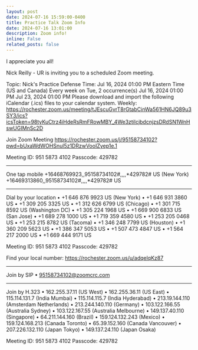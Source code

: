 ```yaml
---
layout: post
date: 2024-07-16 15:59:00-0400
title: Practice Talk Zoom Info
date: 2024-07-16 13:01:00
description: Zoom info!
inline: False
related_posts: false
---
```


I appreciate you all!

Nick Reilly - UR is inviting you to a scheduled Zoom meeting.

Topic: Nick's Practice Defense
Time: Jul 16, 2024 01:00 PM Eastern Time (US and Canada)
Every week on Tue, 2 occurrence(s)
Jul 16, 2024 01:00 PM
Jul 23, 2024 01:00 PM
Please download and import the following iCalendar (.ics) files to your calendar system.
Weekly: https://rochester.zoom.us/meeting/tJEscuGvrT8rGtabCinWa561HN6JQ89u3SY3/ics?icsToken=98tyKuCtrz4iHdeRsRmFRowMBY_4We3ztilcjbdcnjzsDRdSN1WnHswUGIMnSc2D

Join Zoom Meeting
https://rochester.zoom.us/j/95158734102?pwd=bUxaWdWOHSnul5z1DRzwVooIZyep1e.1

Meeting ID: 951 5873 4102
Passcode: 429782

---

One tap mobile
+16468769923,,95158734102#,,,,*429782# US (New York)
+16469313860,,95158734102#,,,,*429782# US

---

Dial by your location
• +1 646 876 9923 US (New York)
• +1 646 931 3860 US
• +1 309 205 3325 US
• +1 312 626 6799 US (Chicago)
• +1 301 715 8592 US (Washington DC)
• +1 305 224 1968 US
• +1 669 900 6833 US (San Jose)
• +1 689 278 1000 US
• +1 719 359 4580 US
• +1 253 205 0468 US
• +1 253 215 8782 US (Tacoma)
• +1 346 248 7799 US (Houston)
• +1 360 209 5623 US
• +1 386 347 5053 US
• +1 507 473 4847 US
• +1 564 217 2000 US
• +1 669 444 9171 US

Meeting ID: 951 5873 4102
Passcode: 429782

Find your local number: https://rochester.zoom.us/u/adqelqKz87

---

Join by SIP
• 95158734102@zoomcrc.com

---

Join by H.323
• 162.255.37.11 (US West)
• 162.255.36.11 (US East)
• 115.114.131.7 (India Mumbai)
• 115.114.115.7 (India Hyderabad)
• 213.19.144.110 (Amsterdam Netherlands)
• 213.244.140.110 (Germany)
• 103.122.166.55 (Australia Sydney)
• 103.122.167.55 (Australia Melbourne)
• 149.137.40.110 (Singapore)
• 64.211.144.160 (Brazil)
• 159.124.132.243 (Mexico)
• 159.124.168.213 (Canada Toronto)
• 65.39.152.160 (Canada Vancouver)
• 207.226.132.110 (Japan Tokyo)
• 149.137.24.110 (Japan Osaka)

Meeting ID: 951 5873 4102
Passcode: 429782

<!--

Personal Room::


<li class="masthead__menu-item">
    <a href="https://rochester.zoom.us/my/nicksroom.ur">Nick's Personal Room</a>
</li>

and if you have trouble, let me know!


Defense Specific Room?


Nick Reilly - UR is inviting you to a scheduled Zoom meeting.

Topic: Nick's Defense
Time: Jul 19, 2024 02:00 PM Eastern Time (US and Canada)

Join Zoom Meeting
https://rochester.zoom.us/j/99469179587?pwd=MzZkUHFlNEdMOVQzcWFqRzFPYjJHZz09

Meeting ID: 994 6917 9587
Passcode: 812491

---

One tap mobile
+16469313860,,99469179587#,,,,*812491# US
+16468769923,,99469179587#,,,,*812491# US (New York)

---

Dial by your location
• +1 646 931 3860 US
• +1 646 876 9923 US (New York)
• +1 305 224 1968 US
• +1 309 205 3325 US
• +1 312 626 6799 US (Chicago)
• +1 301 715 8592 US (Washington DC)
• +1 360 209 5623 US
• +1 386 347 5053 US
• +1 507 473 4847 US
• +1 564 217 2000 US
• +1 669 444 9171 US
• +1 669 900 6833 US (San Jose)
• +1 689 278 1000 US
• +1 719 359 4580 US
• +1 253 205 0468 US
• +1 253 215 8782 US (Tacoma)
• +1 346 248 7799 US (Houston)

Meeting ID: 994 6917 9587
Passcode: 812491

Find your local number: https://rochester.zoom.us/u/abmgOQVwkM

---

Join by SIP
• 99469179587@zoomcrc.com

---

Join by H.323
• 162.255.37.11 (US West)
• 162.255.36.11 (US East)
• 115.114.131.7 (India Mumbai)
• 115.114.115.7 (India Hyderabad)
• 213.19.144.110 (Amsterdam Netherlands)
• 213.244.140.110 (Germany)
• 103.122.166.55 (Australia Sydney)
• 103.122.167.55 (Australia Melbourne)
• 149.137.40.110 (Singapore)
• 64.211.144.160 (Brazil)
• 149.137.68.253 (Mexico)
• 69.174.57.160 (Canada Toronto)
• 65.39.152.160 (Canada Vancouver)
• 207.226.132.110 (Japan Tokyo)
• 149.137.24.110 (Japan Osaka)

Meeting ID: 994 6917 9587
Passcode: 812491



-->
